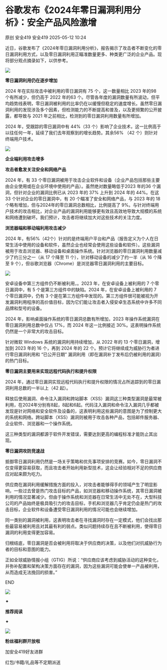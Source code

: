 #  谷歌发布《2024年零日漏洞利用分析》：安全产品风险激增   
原创 安全419  安全419   2025-05-12 10:24  
  
近日，谷歌发布了《2024年零日漏洞利用分析》，报告揭示了攻击者不断变化的零日漏洞利用方式，以及零日漏洞利用正瞄准数量更多、种类更广泛的企业产品。现将部分观点摘录如下，以供参考。  
  
  
![](https://mmbiz.qpic.cn/mmbiz_png/9lmiax2vemggb57tEpiaMBsSxUXH2nBEnPjiaE8egloAWApCd0cz09IzlbsFZPDMicQECuicVrEjofUCSHPdFODETNg/640?wx_fmt=png&from=appmsg "")  
  
  
  
  
**零日漏洞利用仍在逐步增加**  
  
  
2024 年在实际攻击中被利用的零日漏洞有 75 个，这一数量相比 2023 年的98 个有所减少，但仍高于 2022 年的63 个。尽管各年度的漏洞数量有所波动，但平均趋势线表明，零日漏洞被利用的比率仍在以缓慢但稳定的速度增长。虽然零日漏洞利用的发现涉及多个因素，但检测能力的不断提高和普及，以及更频繁的公开披露，都导致与 2021 年之前相比，检测到的零日漏洞利用数量有所增加。  
  
  
2024 年，受跟踪的零日漏洞中有 44%（33 个）影响了企业技术，这一比例高于以往任何一年，延续了我们去年观察到的增长趋势。其余56% （42 个）则针对终端用户技术。  
  
  
![](https://mmbiz.qpic.cn/mmbiz_png/9lmiax2vemggb57tEpiaMBsSxUXH2nBEnPnRNRlKCCEo4UicSQgHfw4jVv3aqfRQIlaWDdmV9QlxB5HJX1galUeuA/640?wx_fmt=png&from=appmsg "")  
  
  
  
  
**企业端利用攻击增多**  
  
**攻击者愈发关注安全和网络产品**  
  
  
2024 年，有 33 个零日漏洞被用于攻击企业软件和设备（企业产品包括那些主要由企业使用或在企业环境中使用的产品）。虽然绝对数量略低于2023 年的36 个漏洞，但针对企业的漏洞比例已从 2023 年的 37% 上升到 2024 年的 44%。在这 33 个针对企业的零日漏洞中，有 20 个瞄准了安全和网络产品，与 2023 年的 18 个略有增加，但与2024年的零日漏洞总数相比，比例提高了 9%。与针对终端用户技术的攻击相比，对企业产品的漏洞利用能够更有效且高效地导致大规模的系统和网络遭到破坏。我们预计，攻击者将继续加大对这些技术的关注力度。   
  
  
  
  
**浏览器端和移动端利用攻击减少**  
  
  
2024 年，有56%（42个）针对的是终端用户平台和产品（报告定义为个人在日常生活中使用的设备和软件，虽然企业也经常会使用这些设备和软件）。这些漏洞被用于攻击浏览器、移动设备和桌面操作系统。针对浏览器的零日漏洞利用数量减少了约三分之一（从 17 个降至 11 个），针对移动设备的减少了约一半（从 16 个降至 9 个），但谷歌浏览器（Chrome）是浏览器零日漏洞利用的主要目标。  
  
  
![](https://mmbiz.qpic.cn/mmbiz_png/9lmiax2vemggb57tEpiaMBsSxUXH2nBEnPC0syTY2KUibahzQcRCicG1KVicspcIL4TPkpH8Xic45HSZxgWOpX0U2EQQ/640?wx_fmt=png&from=appmsg "")  
  
  
安卓设备中第三方组件仍不断被利用，。2023 年，在安卓设备上被利用的 7 个零日漏洞中，有 5 个是第三方组件中的缺陷。2024 年，在安卓设备上被利用的 7 个零日漏洞中，仍有 3 个是在第三方组件中发现的。第三方组件很可能被视为开发漏洞利用程序的高价值目标，因为它们能让攻击者入侵安卓生态系统中许多不同品牌和型号的设备。  
  
  
2024 年，影响桌面操作系统的零日漏洞总数有所增加，2023 年操作系统漏洞在零日漏洞利用总数中仅占 17%，而 2024 年这一比例接近 30%。这表明操作系统仍然是一个非常大的攻击目标。  
  
  
针对微软 Windows 系统的漏洞利用持续增加，从 2022 年的 13 个零日漏洞，增加到 2023 年的 16 个，再到 2024 年的 22 个。预计它将继续成为威胁行为者进行零日漏洞利用和 “已公开日期” 漏洞利用（即在漏洞补丁发布后仍被利用的漏洞）的热门目标。  
  
  
  
  
**零日漏洞主要用来实现远程代码执行和提升权限**  
  
  
2024 年，通过零日漏洞实现远程代码执行和提升权限的情况占所追踪到的零日漏洞利用总数的一半以上（42 起）。  
  
  
释放后使用漏洞、命令注入漏洞和跨站脚本（XSS）漏洞这三种类型漏洞是最常被利用，在2024年分别有8起，8起和6起。代码注入漏洞和命令注入漏洞几乎都被发现是针对网络和安全软件及设备的，这表明利用这些漏洞的意图是为了控制更大的系统和网络。跨站脚本（XSS）漏洞则被用于攻击各种产品，包括邮件服务器、企业软件、浏览器和一个操作系统。  
  
  
这三种类型的漏洞都源于软件开发错误，需要达到更高的编程标准才能防止其出现。  
  
  
  
  
**零日漏洞攻防竞速战**  
  
  
抵御零日漏洞利用仍然是一场关乎策略和优先事项安排的竞赛。如今，零日漏洞不仅变得更容易获取，而且攻击者开始利用新型技术，这会让经验相对不足的供应商应对起来颇为吃力。  
  
  
供应商在漏洞利用缓解措施方面的投入，对攻击者能够得手的领域产生了明显影响，一些过去曾是热门攻击目标的产品，如浏览器和移动操作系统，其零日漏洞被利用的情况显著减少。但由于操作系统和浏览器在日常生活中无处不在，大型科技公司的产品始终是极具吸引力的攻击目标，手机和浏览器几乎肯定仍会是热门的攻击目标，企业软件和设备遭受零日漏洞利用的情况可能也会继续增加。  
  
  
同一类别的漏洞被利用，这表明攻击者在寻找漏洞时存在一定模式，他们会找出那些最容易被利用且对其最有利的弱点。类似问题持续存在且不断被利用，使得零日漏洞的利用变得更加容易。  
  
  
归根结底，零日漏洞是否会被利用将取决于供应商的决策，以及他们对抗威胁行为者的目标和意图的能力。  
  
  
正如全球威胁情报小组（GTIG）所说：“供应商应该考虑到威胁活动的这种变化，并弥补配置和架构决策方面存在的漏洞，因为这些漏洞可能会使单一产品被利用，从而造成无法挽回的损害。”  
  
  
  
END  
  
  
![](https://mmbiz.qpic.cn/mmbiz_gif/9lmiax2vemggb57tEpiaMBsSxUXH2nBEnPuicehRcib4zGNsfBAP6puhwdiaOG0Vm1thGMF2tCruYbA65q18JFWSWBg/640?wx_fmt=gif&from=appmsg "")  
  
  
✦  
  
**推荐阅读**  
  
✦  
  
  
[](https://mp.weixin.qq.com/s?__biz=MzUyMDQ4OTkyMg==&mid=2247547711&idx=1&sn=3b4871ad23e0ab22c70225a969890a75&scene=21#wechat_redirect)  
  
[](https://mp.weixin.qq.com/s?__biz=MzUyMDQ4OTkyMg==&mid=2247547645&idx=1&sn=5e924f33a10bf26bfe08f6682557b811&scene=21#wechat_redirect)  
  
[](https://mp.weixin.qq.com/s?__biz=MzUyMDQ4OTkyMg==&mid=2247547610&idx=1&sn=c6080301918c9c3da6e6f252f538905f&scene=21#wechat_redirect)  
  
![](https://mmbiz.qpic.cn/mmbiz_jpg/9lmiax2vemggb57tEpiaMBsSxUXH2nBEnP6jcPa7lCsG7ia6xicb2jOK5BekUCXEJcn1esKQMuJ2hK5gPiboaX9XX9w/640?wx_fmt=jpeg&from=appmsg "")  
  
**粉丝福利群开放啦**  
  
加安全419好友进群  
  
红包/书籍/礼品等不定期派送  
  
